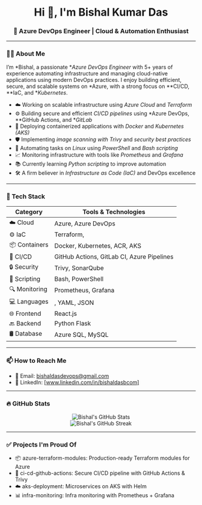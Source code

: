 <h1 align="center">Hi 👋, I'm Bishal Kumar Das</h1>
<h3 align="center">🚀 Azure DevOps Engineer | Cloud & Automation Enthusiast</h3>

---

### 👨‍💻 About Me

I’m *Bishal, a passionate **Azure DevOps Engineer* with 5+ years of experience automating infrastructure and managing cloud-native applications using modern DevOps practices. I enjoy building efficient, secure, and scalable systems on *Azure, with a strong focus on **CI/CD, **IaC, and **Kubernetes*.

- ☁️ Working on scalable infrastructure using *Azure Cloud* and *Terraform*
- ⚙️ Building secure and efficient *CI/CD pipelines* using *Azure DevOps, **GitHub Actions, and **GitLab*
- 🐳 Deploying containerized applications with *Docker* and *Kubernetes (AKS)*
- 🛡️ Implementing *image scanning with Trivy* and *security best practices*
- 🐧 Automating tasks on *Linux* using *PowerShell* and *Bash scripting*
- 📈 Monitoring infrastructure with tools like *Prometheus* and *Grafana*
- 📚 Currently learning *Python scripting* to improve automation
- 🛠️ A firm believer in *Infrastructure as Code (IaC)* and DevOps excellence

---

### 🧰 Tech Stack

| Category        | Tools & Technologies |
|----------------|----------------------|
| ☁️ Cloud        | Azure, Azure DevOps |
| ⚙️ IaC          | Terraform,|
| 📦 Containers   | Docker, Kubernetes, ACR, AKS |
| 🚀 CI/CD        | GitHub Actions, GitLab CI, Azure Pipelines |
| 🔒 Security     | Trivy, SonarQube |
| 🐧 Scripting    | Bash, PowerShell |
| 🔍 Monitoring   | Prometheus, Grafana |
| 💻 Languages    | , YAML, JSON |
| 🌐 Frontend     | React.js |
| 🔙 Backend      | Python Flask |
| 🛢️ Database     | Azure SQL, MySQL |

---

### 📫 How to Reach Me

- 📧 Email: bishaldasdevops@gmail.com
- 💼 LinkedIn: [www.linkedin.com/in/bishaldasbcom]

---

### 🔥 GitHub Stats

<p align="center">
  <img src="https://github-readme-stats.vercel.app/api?username=bishal12-ab&show_icons=true&theme=tokyonight" alt="Bishal's GitHub Stats" />
  <br/>
  <img src="https://github-readme-streak-stats.herokuapp.com/?user=bishal12-abs&theme=tokyonight" alt="Bishal's GitHub Streak" />
</p>

---

### ✅ Projects I'm Proud Of
- 📦 azure-terraform-modules: Production-ready Terraform modules for Azure
- 🚀 ci-cd-github-actions: Secure CI/CD pipeline with GitHub Actions & Trivy
- ☁️ aks-deployment: Microservices on AKS with Helm
- 📊 infra-monitoring: Infra monitoring with Prometheus + Grafana
